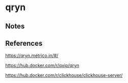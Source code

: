# qryn

## Notes

## References

<https://qryn.metrico.in/#/>

<https://hub.docker.com/r/qxip/qryn>

<https://hub.docker.com/r/clickhouse/clickhouse-server/>
